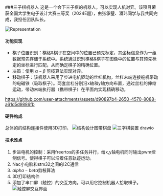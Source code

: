 ###三子棋机器人
这是一个会下三子棋的机器人。可以实现人机对弈。该项目荣获全国大学生电子设计大赛三等奖（2024E题），由张承璧、潘玮同学与我共同完成，我担任团队队长。

![Representation](https://github.com/user-attachments/assets/272f9cb6-7245-4d2f-9c10-fa8edddd0abf)

#### 功能实现
- 棋子位置识别：棋格&棋子在空间中的位置已预先标定，其坐标信息作为一组数据预先存储于系统中。系统通过识别棋格&棋子在图像中的位置与其预先标定的坐标进行匹配，从而确定棋子的精确位置。
- 决策：使用  $\alpha-\beta$  剪枝算法实现对弈。
- 移动棋子：该机器人采用了步进电机驱动的丝杠机构，丝杠末端连接舵机带动的电磁铁（吸取棋子）。两套丝杠分别沿x轴和y轴方向布置，通过丝杠的伸缩运动，带动末端执行器（携带棋子）在平面内实现精确移动。
  

https://github.com/user-attachments/assets/d90897b4-2650-4570-8088-a61d5d9886fb

#### 硬件构成
总体的的结构连接件使用3D打印。
![结构设计图带棋盘](https://github.com/user-attachments/assets/fa3b1786-76ad-4c73-81ff-9d37f5715e40)
![三字棋装置 drawio](https://github.com/user-attachments/assets/26191e89-1e4f-4bbc-9fc7-8ab842aa82b0)
#### 技术难点
1. 步进电机的控制：采用freertos的多任务并行，给x,y轴电机同时输出pwm控制信号。使得棋子可以沿着任意轨迹运动。
2.  Nac小电脑和stm32之间的I2C通信
3.  $alpha-beta$剪枝算法
4.  3D打印结构件
5.  添加了串口屏（触控）的交互方向。可以用它控制机器人拾取棋子。
![触控屏交互界面](https://github.com/user-attachments/assets/7eba8e55-7e4d-4a54-b2a8-52e1091f8c61)

